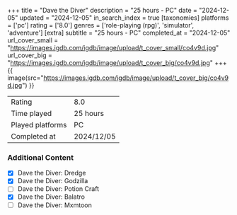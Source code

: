 +++
title = "Dave the Diver"
description = "25 hours - PC"
date = "2024-12-05"
updated = "2024-12-05"
in_search_index = true
[taxonomies]
platforms = ['pc']
rating = ['8.0']
genres = ['role-playing (rpg)', 'simulator', 'adventure']
[extra]
subtitle = "25 hours - PC"
completed_at = "2024-12-05"
url_cover_small = "https://images.igdb.com/igdb/image/upload/t_cover_small/co4v9d.jpg"
url_cover_big = "https://images.igdb.com/igdb/image/upload/t_cover_big/co4v9d.jpg"
+++
{{ image(src="https://images.igdb.com/igdb/image/upload/t_cover_big/co4v9d.jpg") }}

|              |            |
| ------------ | ---------- |
| Rating       | 8.0 |
| Time played  | 25 hours |
| Played platforms    | PC |
| Completed at | 2024/12/05 |


### Additional Content


- [x] Dave the Diver: Dredge
- [x] Dave the Diver: Godzilla
- [ ] Dave the Diver: Potion Craft
- [x] Dave the Diver: Balatro
- [ ] Dave the Diver: Mxmtoon